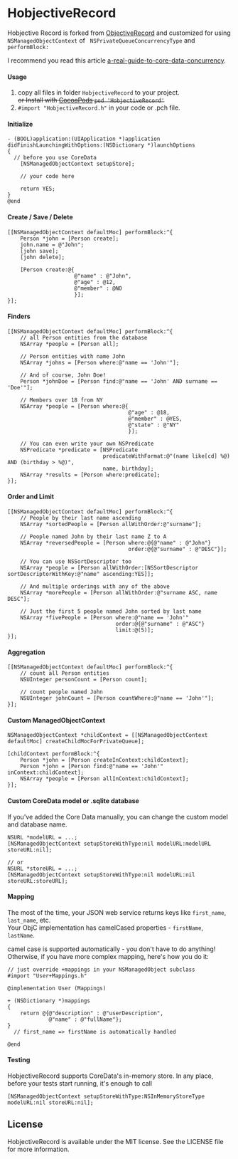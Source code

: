 # HobjectiveRecord

Hobjective Record is forked from [ObjectiveRecord](https://github.com/supermarin/ObjectiveRecord) and customized for using `NSManagedObjectContext` of ` NSPrivateQueueConcurrencyType` and `performBlock:`

I recommend you read this article [a-real-guide-to-core-data-concurrency](http://quellish.tumblr.com/post/97430076027/a-real-guide-to-core-data-concurrency).

#### Usage

1. copy all files in folder `HobjectiveRecord` to your project.<br>
   ~~or Install with [CocoaPods](http://cocoapods.org) `pod 'HobjectiveRecord'`~~
2. `#import "HobjectiveRecord.h"` in your code or .pch file.

#### Initialize

``` objc
- (BOOL)application:(UIApplication *)application didFinishLaunchingWithOptions:(NSDictionary *)launchOptions
{
  // before you use CoreData
    [NSManagedObjectContext setupStore];
    
    // your code here
    
    return YES;
}
@end
```

#### Create / Save / Delete

``` objc
[[NSManagedObjectContext defaultMoc] performBlock:^{
    Person *john = [Person create];
    john.name = @"John";
    [john save];
    [john delete];
    
    [Person create:@{
                     @"name" : @"John",
                     @"age" : @12, 
                     @"member" : @NO 
                     }];
}];
```

#### Finders

``` objc
[[NSManagedObjectContext defaultMoc] performBlock:^{
    // all Person entities from the database
    NSArray *people = [Person all];
    
    // Person entities with name John
    NSArray *johns = [Person where:@"name == 'John'"];
    
    // And of course, John Doe!
    Person *johnDoe = [Person find:@"name == 'John' AND surname == 'Doe'"];
    
    // Members over 18 from NY
    NSArray *people = [Person where:@{
                                      @"age" : @18,
                                      @"member" : @YES,
                                      @"state" : @"NY"
                                      }];
    
    // You can even write your own NSPredicate
    NSPredicate *predicate = [NSPredicate
                              predicateWithFormat:@"(name like[cd] %@) AND (birthday > %@)",
                              name, birthday];
    NSArray *results = [Person where:predicate];
}];
```

#### Order and Limit

``` objc
[[NSManagedObjectContext defaultMoc] performBlock:^{
    // People by their last name ascending
    NSArray *sortedPeople = [Person allWithOrder:@"surname"];
    
    // People named John by their last name Z to A
    NSArray *reversedPeople = [Person where:@{@"name" : @"John"}
                                      order:@{@"surname" : @"DESC"}];
    
    // You can use NSSortDescriptor too
    NSArray *people = [Person allWithOrder:[NSSortDescriptor sortDescriptorWithKey:@"name" ascending:YES]];
    
    // And multiple orderings with any of the above
    NSArray *morePeople = [Person allWithOrder:@"surname ASC, name DESC"];
    
    // Just the first 5 people named John sorted by last name
    NSArray *fivePeople = [Person where:@"name == 'John'"
                                  order:@{@"surname" : @"ASC"}
                                  limit:@(5)];
}];
```

#### Aggregation

``` objc
[[NSManagedObjectContext defaultMoc] performBlock:^{
    // count all Person entities
    NSUInteger personCount = [Person count];
    
    // count people named John
    NSUInteger johnCount = [Person countWhere:@"name == 'John'"];
}];
```

#### Custom ManagedObjectContext

``` objc
NSManagedObjectContext *childContext = [[NSManagedObjectContext defaultMoc] createChildMocForPrivateQueue];

[childContext performBlock:^{
    Person *john = [Person createInContext:childContext];
    Person *john = [Person find:@"name == 'John'" inContext:childContext];
    NSArray *people = [Person allInContext:childContext];
}];
```

#### Custom CoreData model or .sqlite database
If you've added the Core Data manually, you can change the custom model and database name.

``` objc
NSURL *modelURL = ...;
[NSManagedObjectContext setupStoreWithType:nil modelURL:modelURL storeURL:nil];
    
// or
NSURL *storeURL = ...;
[NSManagedObjectContext setupStoreWithType:nil modelURL:nil storeURL:storeURL];
```



#### Mapping

The most of the time, your JSON web service returns keys like `first_name`, `last_name`, etc. <br/>
Your ObjC implementation has camelCased properties - `firstName`, `lastName`.<br/>

camel case is supported automatically - you don't have to do anything! Otherwise, if you have more complex mapping, here's how you do it:

``` objc
// just override +mappings in your NSManagedObject subclass
#import "User+Mappings.h"

@implementation User (Mappings)

+ (NSDictionary *)mappings
{
    return @{@"description" : @"userDescription",
             @"name" : @"fullName"};
}
  // first_name => firstName is automatically handled

@end
```

#### Testing

HobjectiveRecord supports CoreData's in-memory store. In any place, before your tests start running, it's enough to call

``` objc
[NSManagedObjectContext setupStoreWithType:NSInMemoryStoreType modelURL:nil storeURL:nil];
```


## License

HobjectiveRecord is available under the MIT license. See the LICENSE file
for more information.
